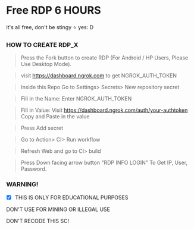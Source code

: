# Free RDP 6 HOURS

it's all free, don't be stingy ⭐️ yes: D

### HOW TO CREATE RDP_X

> Press the Fork button to create RDP (For Android / HP Users, Please Use Desktop Mode).

> visit https://dashboard.ngrok.com to get NGROK_AUTH_TOKEN

> Inside this Repo Go to Settings> Secrets> New repository secret

> Fill in the Name: Enter NGROK_AUTH_TOKEN

> Fill in Value: Visit https://dashboard.ngrok.com/auth/your-authtoken Copy and Paste in the value

> Press Add secret 

> Go to Action> CI> Run workflow

> Refresh Web and go to CI> build

> Press Down facing arrow button "RDP INFO LOGIN" To Get IP, User, Password.

### WARNING!

- [x] THIS IS ONLY FOR EDUCATIONAL PURPOSES

DON'T USE FOR MINING OR ILLEGAL USE

DON'T RECODE THIS SC!

